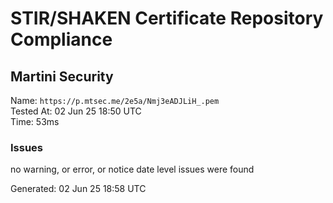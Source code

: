 # STIR/SHAKEN Certificate Repository Compliance

## Martini Security

Name: `https://p.mtsec.me/2e5a/Nmj3eADJLiH_.pem`\
Tested At: 02 Jun 25 18:50 UTC\
Time: 53ms

### Issues

no warning, or error, or notice date level issues were found

Generated: 02 Jun 25 18:58 UTC